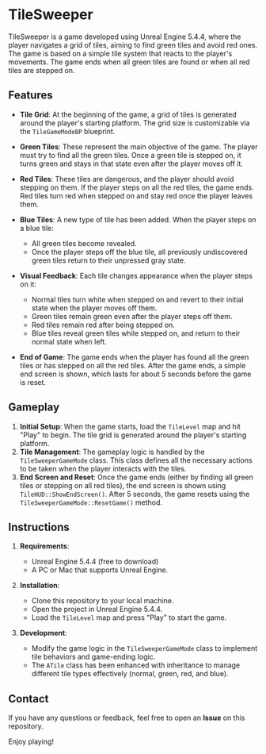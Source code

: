# TileSweeper

TileSweeper is a game developed using Unreal Engine 5.4.4, where the player navigates a grid of tiles, aiming to find green tiles and avoid red ones. The game is based on a simple tile system that reacts to the player's movements. The game ends when all green tiles are found or when all red tiles are stepped on.

## Features

- **Tile Grid**: At the beginning of the game, a grid of tiles is generated around the player's starting platform. The grid size is customizable via the `TileGameModeBP` blueprint.
- **Green Tiles**: These represent the main objective of the game. The player must try to find all the green tiles. Once a green tile is stepped on, it turns green and stays in that state even after the player moves off it.
- **Red Tiles**: These tiles are dangerous, and the player should avoid stepping on them. If the player steps on all the red tiles, the game ends. Red tiles turn red when stepped on and stay red once the player leaves them.
- **Blue Tiles**: A new type of tile has been added. When the player steps on a blue tile:
  - All green tiles become revealed.
  - Once the player steps off the blue tile, all previously undiscovered green tiles return to their unpressed gray state.
- **Visual Feedback**: Each tile changes appearance when the player steps on it:
  - Normal tiles turn white when stepped on and revert to their initial state when the player moves off them.
  - Green tiles remain green even after the player steps off them.
  - Red tiles remain red after being stepped on.
  - Blue tiles reveal green tiles while stepped on, and return to their normal state when left.
  
- **End of Game**: The game ends when the player has found all the green tiles or has stepped on all the red tiles. After the game ends, a simple end screen is shown, which lasts for about 5 seconds before the game is reset.

## Gameplay

1. **Initial Setup**: When the game starts, load the `TileLevel` map and hit "Play" to begin. The tile grid is generated around the player's starting platform.
2. **Tile Management**: The gameplay logic is handled by the `TileSweeperGameMode` class. This class defines all the necessary actions to be taken when the player interacts with the tiles.
3. **End Screen and Reset**: Once the game ends (either by finding all green tiles or stepping on all red tiles), the end screen is shown using `TileHUD::ShowEndScreen()`. After 5 seconds, the game resets using the `TileSweeperGameMode::ResetGame()` method.

## Instructions

1. **Requirements**:
   - Unreal Engine 5.4.4 (free to download)
   - A PC or Mac that supports Unreal Engine.

2. **Installation**:
   - Clone this repository to your local machine.
   - Open the project in Unreal Engine 5.4.4.
   - Load the `TileLevel` map and press "Play" to start the game.

3. **Development**:
   - Modify the game logic in the `TileSweeperGameMode` class to implement tile behaviors and game-ending logic.
   - The `ATile` class has been enhanced with inheritance to manage different tile types effectively (normal, green, red, and blue).

## Contact

If you have any questions or feedback, feel free to open an **Issue** on this repository.

Enjoy playing!

